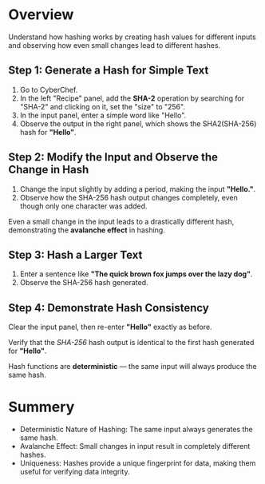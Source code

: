 # Overview
Understand how hashing works by creating hash values for different inputs and observing how even small changes lead to different hashes.

## Step 1: Generate a Hash for Simple Text
1. Go to CyberChef.
2. In the left "Recipe" panel, add the **SHA-2** operation by searching for "SHA-2" and clicking on it, set the "size" to "256".
3. In the input panel, enter a simple word like "Hello".
4. Observe the output in the right panel, which shows the SHA2(SHA-256) hash for **"Hello"**.

## Step 2: Modify the Input and Observe the Change in Hash
1. Change the input slightly by adding a period, making the input **"Hello."**.
2. Observe how the SHA-256 hash output changes completely, even though only one character was added.

Even a small change in the input leads to a drastically different hash, demonstrating the **avalanche effect** in hashing.

## Step 3: Hash a Larger Text
1. Enter a sentence like **"The quick brown fox jumps over the lazy dog"**.
2. Observe the SHA-256 hash generated.

## Step 4: Demonstrate Hash Consistency
Clear the input panel, then re-enter **"Hello"** exactly as before.

Verify that the *SHA-256* hash output is identical to the first hash generated for **"Hello"**.

Hash functions are **deterministic** — the same input will always produce the same hash.

# Summery 
- Deterministic Nature of Hashing: The same input always generates the same hash.
- Avalanche Effect: Small changes in input result in completely different hashes.
- Uniqueness: Hashes provide a unique fingerprint for data, making them useful for verifying data integrity.
